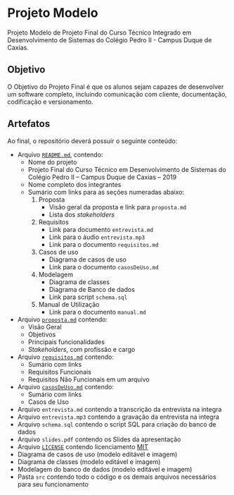 # Projeto Modelo

Projeto Modelo de Projeto Final do Curso Técnico Integrado em Desenvolvimento de Sistemas do Colégio Pedro II - Campus Duque de Caxias.

## Objetivo

O Objetivo do Projeto Final é que os alunos sejam capazes de desenvolver um software completo, incluindo comunicação com cliente, documentação, codificação e versionamento.

## Artefatos

Ao final, o repositório deverá possuir o seguinte conteúdo:

- Arquivo [`README.md`](README.md), contendo:
    - Nome do projeto
    - Projeto Final do Curso Técnico em Desenvolvimento de Sistemas do Colégio Pedro II – Campus Duque de Caxias – 2019
    - Nome completo dos integrantes
    - Sumário com links para as seções numeradas abaixo:
        1. Proposta
            + Visão geral da proposta e link para `proposta.md`
            + Lista dos *stakeholders*
        3. Requisitos
            + Link para documento `entrevista.md`
            + Link para o áudio `entrevista.mp3`
            + Link para o documento `requisitos.md`
        4. Casos de uso
            + Diagrama de casos de uso
            + Link para o documento `casosDeUso.md`
        5. Modelagem
            + Diagrama de classes
            + Diagrama de Banco de dados
            + Link para script `schema.sql`
        6. Manual de Utilização
            + Link para o documento `manual.md`
- Arquivo [`proposta.md`](proposta.md) contendo:
    + Visão Geral
    + Objetivos
    + Principais funcionalidades
    + *Stakeholders*, com profissão e cargo
- Arquivo [`requisitos.md`](requisitos.md) contendo:
    + Sumário com links
    + Requisitos Funcionais
    + Requisitos Não Funcionais em um arquivo
- Arquivo [`casosDeUso.md`](casosDeUso.md) contendo:
    + Sumário com links
    + Casos de Uso
- Arquivo `entrevista.md` contendo a transcrição da entrevista na integra
- Arquivo `entrevista.mp3` contendo a gravação da entrevista na integra
- Arquivo `schema.sql` contendo o script SQL para criação do banco de dados
- Arquivo `slides.pdf` contendo os Slides da apresentação
- Arquivo [`LICENSE`](LICENSE) contendo licenciamento [MIT](https://choosealicense.com/licenses/mit/)
- Diagrama de casos de uso (modelo editável e imagem)
- Diagrama de classes (modelo editável e imagem)
- Modelagem do banco de dados (modelo editável e imagem)
- Pasta `src` contendo todo o código e os demais arquivos necessários para seu funcionamento 
